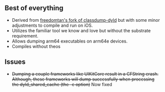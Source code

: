 ## Best of everything

- Derived from [freedomtan's fork of classdump-dyld](https://github.com/freedomtan/classdump-dyld) but with some minor adjustments to compile and run on iOS. 
- Utilizes the familiar tool we know and love but without the substrate requirement.
- Allows dumping arm64 executables on arm64e devices.
- Compiles without theos

## Issues

- ~~Dumping a couple frameworks like UIKitCore result in a CFString crash. Although, these frameworks will dump successfully when processing the dyld_shared_cache (the -c option)~~ Now fixed 
